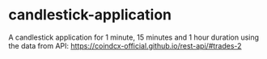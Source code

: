 # candlestick-application
A candlestick application for 1 minute, 15 minutes and 1 hour duration using the data from API: https://coindcx-official.github.io/rest-api/#trades-2
